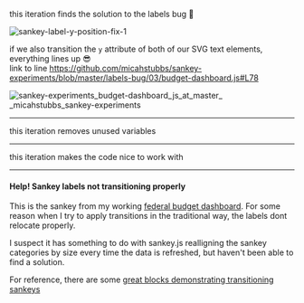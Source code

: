 this iteration finds the solution to the labels bug :tada: 

![sankey-label-y-position-fix-1](https://user-images.githubusercontent.com/2119400/44296223-2889f700-a26f-11e8-929f-e024690e4cf1.gif)

if we also transition the `y` attribute of both of our SVG text elements, everything lines up :sunglasses:   
link to line https://github.com/micahstubbs/sankey-experiments/blob/master/labels-bug/03/budget-dashboard.js#L78

![sankey-experiments_budget-dashboard_js_at_master_ _micahstubbs_sankey-experiments](https://user-images.githubusercontent.com/2119400/44296242-74d53700-a26f-11e8-9dca-57e4927166db.png)

---

this iteration removes unused variables

---

this iteration makes the code nice to work with

---

#### Help! Sankey labels not transitioning properly

This is the sankey from my working [federal budget dashboard](https://bl.ocks.org/MasonChinkin/5776c090ef29ad707e7835ee001662bd). For some reason when I try to apply transitions in the traditional way, the labels dont relocate properly.

I suspect it has something to do with sankey.js realligning the sankey categories by size every time the data is refreshed, but haven't been able to find a solution.

For reference, there are some [great blocks demonstrating transitioning sankeys](https://bl.ocks.org/syntagmatic/77c7f7e8802e8824eed473dd065c450b)